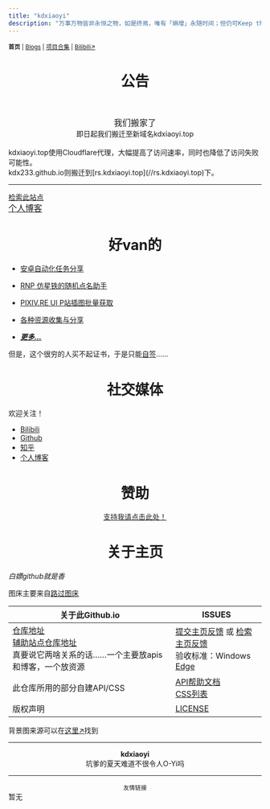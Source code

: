 ```yaml
---
title: "kdxiaoyi"
description: "万事万物皆非永恒之物，如是终焉，唯有「熵增」永随时间；但仍可Keep the spirit of Touching 𝕏."
---
```

<small id="old_menu"><b>首页</b> | <a href="/blogs">Blogs</a> | <a href="/Project">项目合集</a> | <a href="https://space.bilibili.com/1987247870">Bilibili↗</a></small>

# <center>公告</center><br>
<center><big>我们搬家了</big><br>即日起我们搬迁至新域名kdxiaoyi.top</center><br>
kdxiaoyi.top使用Cloudflare代理，大幅提高了访问速率，同时也降低了访问失败可能性。<br>
kdx233.github.io则搬迁到[rs.kdxiaoyi.top](//rs.kdxiaoyi.top)下。<br>

---
[检索此站点](/search.html)<br>
<big>[个人博客](/blogs/index)</big>

# <center>好van的</center>
* [安卓自动化任务分享](/autotasklist)
* [RNP 仿星铁的随机点名助手](https://github.com/kdxhub/random_name_picker)
* [PIXIV.RE UI P站插图批量获取](/pixiv.re_ui)
* [各种资源收集与分享](/resource-share)

* ***[更多…](/Project/)***

但是，这个很穷的人买不起证书，于是只能[自签](https://pan.huang1111.cn/s/KBDVCY)……

# <center>社交媒体</center>
欢迎关注！
* [Bilibili](//space.bilibili.com/1987247870)
* [Github](//github.com/kdxhub)
* [知乎](//www.zhihu.com/people/kdxiaoyi)
* [个人博客](/blogs/index)

# <center>赞助</center>
<a href="/sponsor"><center>支持我请点击此处！</center></a>

# <center>关于主页</center>
*白嫖github就是香*

图床主要来自[路过图床](//imgse.com)

| 关于此Github.io | ISSUES |
|-|-|
| [仓库地址](//github.com/kdxhub/kdxiaoyi.top)<br>[辅助站点仓库地址](//github.com/kdX233/rs.kdxiaoyi.top)<br>真要说它两啥关系的话……一个主要放apis和博客，一个放资源 | [提交主页反馈](//github.com/kdxhub/kdxiaoyi.top/issues/new/choose) 或 [检索主页反馈](//github.com/kdxhub/kdxiaoyi.top/issues?q=is%3Aissue)<br>验收标准：Windows [Edge](https://www.microsoft.com/edge)|
| 此仓库所用的部分自建API/CSS | [API帮助文档](https://github.com/kdxhub/kdxiaoyi.top/blob/main/api/_index.md)<br>[CSS列表](https://github.com/kdX233/rs.kdxiaoyi.top/blob/master/res/css/_index.md) |
|版权声明|[LICENSE](//rs.kdxiaoyi.top/licen.htm)|

背景图来源可以在[这里↗](https://s21.ax1x.com/2024/05/24/pkQwEfH.jpg)找到

---
<center><strong>kdxiaoyi</strong></center>
<center>坑爹的夏天难道不很令人O-Yi吗</center>

---
<small><center>友情链接</center></small>
暂无

<script src="https://unpkg.com/sober@0.3.2/dist/sober.min.js"></script><script src="https://rs.kdxiaoyi.top/res/scripts/js/md-newUI-render.js"></script>